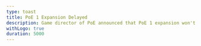 ```yaml
---
type: toast
title: PoE 1 Expansion Delayed
description: Game director of PoE announced that PoE 1 expansion won't launch in February
withLogo: true
duration: 5000
---
```

